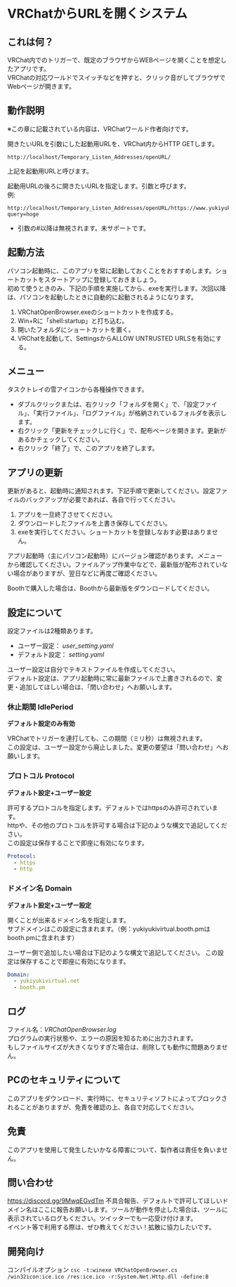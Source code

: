 # VRChatからURLを開くシステム
## これは何？
VRChat内でのトリガーで、既定のブラウザからWEBページを開くことを想定したアプリです。  
VRChatの対応ワールドでスイッチなどを押すと、クリック音がしてブラウザでWebページが開きます。

## 動作説明
※この章に記載されている内容は、VRChatワールド作者向けです。

開きたいURLを引数にした起動用URLを、VRChat内からHTTP GETします。

```
http://localhost/Temporary_Listen_Addresses/openURL/
```

上記を起動用URLと呼びます。

起動用URLの後ろに開きたいURLを指定します。引数と呼びます。  
例:

```
http://localhost/Temporary_Listen_Addresses/openURL/https://www.yukiyukivirtual.net/?query=hoge  
```

- 引数の#以降は無視されます。未サポートです。


## 起動方法
パソコン起動時に、このアプリを常に起動しておくことをおすすめします。ショートカットをスタートアップに登録しておきましょう。  
初めて使うときのみ、下記の手順を実施してから、exeを実行します。次回以降は、パソコンを起動したときに自動的に起動されるようになります。

1. VRChatOpenBrowser.exeのショートカットを作成する。
2. Win+Rに「shell:startup」と打ち込む。
3. 開いたフォルダにショートカットを置く。
4. VRChatを起動して、SettingsからALLOW UNTRUSTED URLSを有効にする。

## メニュー
タスクトレイの雪アイコンから各種操作できます。

- ダブルクリックまたは、右クリック「フォルダを開く」で、「設定ファイル」、「実行ファイル」、「ログファイル」が格納されているフォルダを表示します。
- 右クリック「更新をチェックしに行く」で、配布ページを開きます。更新があるかチェックしてください。
- 右クリック「終了」で、このアプリを終了します。


## アプリの更新
更新があると、起動時に通知されます。下記手順で更新してください。設定ファイルのバックアップが必要であれば、各自で行ってください。
1. アプリを一旦終了させてください。
2. ダウンロードしたファイルを上書き保存してください。
3. exeを実行してください。ショートカットを登録しなおす必要はありません。

アプリ起動時（主にパソコン起動時）にバージョン確認があります。*メニュー* から確認してください。ファイルアップ作業中などで、最新版が配布されていない場合がありますが、翌日などに再度ご確認ください。

Boothで購入した場合は、Boothから最新版をダウンロードしてください。


## 設定について
設定ファイルは2種類あります。
- ユーザー設定： *user_setting.yaml* 
- デフォルト設定： *setting.yaml* 

ユーザー設定は自分でテキストファイルを作成してください。  
デフォルト設定は、アプリ起動時に常に最新ファイルで上書きされるので、変更・追加してほしい場合は、「問い合わせ」へお願いします。

### 休止期間 IdlePeriod
**デフォルト設定のみ有効**

VRChatでトリガーを連打しても、この期間（ミリ秒）は無視されます。  
この設定は、ユーザー設定から廃止しました。変更の要望は「問い合わせ」へお願いします。

### プロトコル Protocol
**デフォルト設定+ユーザー設定**

許可するプロトコルを指定します。デフォルトではhttpsのみ許可されています。  
httpや、その他のプロトコルを許可する場合は下記のような構文で追記してください。  
この設定は保存することで即座に有効になります。

```yaml
Protocol:
  - https
  - http
```

### ドメイン名 Domain
**デフォルト設定+ユーザー設定**

開くことが出来るドメイン名を指定します。  
サブドメインはこの設定に含まれます。（例：yukiyukivirtual.booth.pmはbooth.pmに含まれます）

ユーザー側で追加したい場合は下記のような構文で追記してください。
この設定は保存することで即座に有効になります。

```yaml
Domain:
  - yukiyukivirtual.net
  - booth.pm
```


## ログ
ファイル名：*VRChatOpenBrowser.log*  
プログラムの実行状態や、エラーの原因を知るために出力されます。  
もしファイルサイズが大きくなりすぎた場合は、削除しても動作に問題ありません。

## PCのセキュリティについて
このアプリをダウンロード、実行時に、セキュリティソフトによってブロックされることがありますが、免責を確認の上、各自で対応してください。

## 免責
このアプリを使用して発生したいかなる障害について、製作者は責任を負いません。


## 問い合わせ
https://discord.gg/9MwqEGvdTm
不具合報告、デフォルトで許可してほしいドメイン名はここに報告お願いします。ツールが動作を停止した場合は、ツールに表示されているログもください。ツイッターでも一応受け付けます。  
イベント等で利用する際は、ぜひ教えてください！拡散に協力したいです。


## 開発向け
コンパイルオプション `csc -t:winexe VRChatOpenBrowser.cs /win32icon:ice.ico /res:ice.ico -r:System.Net.Http.dll -define:B`
